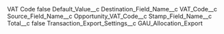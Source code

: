 <?xml version="1.0" encoding="UTF-8"?>
<CustomMetadata xmlns="http://soap.sforce.com/2006/04/metadata" xmlns:xsi="http://www.w3.org/2001/XMLSchema-instance" xmlns:xsd="http://www.w3.org/2001/XMLSchema">
    <label>VAT Code</label>
    <protected>false</protected>
    <values>
        <field>Default_Value__c</field>
        <value xsi:nil="true"/>
    </values>
    <values>
        <field>Destination_Field_Name__c</field>
        <value xsi:type="xsd:string">VAT_Code__c</value>
    </values>
    <values>
        <field>Source_Field_Name__c</field>
        <value xsi:type="xsd:string">Opportunity_VAT_Code__c</value>
    </values>
    <values>
        <field>Stamp_Field_Name__c</field>
        <value xsi:nil="true"/>
    </values>
    <values>
        <field>Total__c</field>
        <value xsi:type="xsd:boolean">false</value>
    </values>
    <values>
        <field>Transaction_Export_Settings__c</field>
        <value xsi:type="xsd:string">GAU_Allocation_Export</value>
    </values>
</CustomMetadata>
